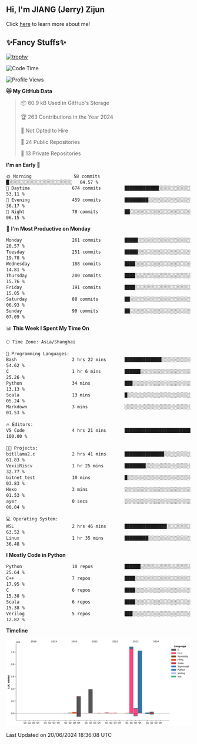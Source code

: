 ## Hi, I'm JIANG (Jerry) Zijun

Click [here](https://jzjerry.github.io/about/) to learn more about me!

## ✨Fancy Stuffs✨
[![trophy](https://github-profile-trophy.vercel.app/?username=jzjerry&theme=onedark)](https://github.com/ryo-ma/github-profile-trophy)
<!--START_SECTION:waka-->
![Code Time](http://img.shields.io/badge/Code%20Time-536%20hrs%2051%20mins-blue)

![Profile Views](http://img.shields.io/badge/Profile%20Views-0-blue)

**🐱 My GitHub Data** 

> 📦 60.9 kB Used in GitHub's Storage 
 > 
> 🏆 263 Contributions in the Year 2024
 > 
> 🚫 Not Opted to Hire
 > 
> 📜 24 Public Repositories 
 > 
> 🔑 13 Private Repositories 
 > 
**I'm an Early 🐤** 

```text
🌞 Morning                58 commits          █░░░░░░░░░░░░░░░░░░░░░░░░   04.57 % 
🌆 Daytime                674 commits         █████████████░░░░░░░░░░░░   53.11 % 
🌃 Evening                459 commits         █████████░░░░░░░░░░░░░░░░   36.17 % 
🌙 Night                  78 commits          ██░░░░░░░░░░░░░░░░░░░░░░░   06.15 % 
```
📅 **I'm Most Productive on Monday** 

```text
Monday                   261 commits         █████░░░░░░░░░░░░░░░░░░░░   20.57 % 
Tuesday                  251 commits         █████░░░░░░░░░░░░░░░░░░░░   19.78 % 
Wednesday                188 commits         ████░░░░░░░░░░░░░░░░░░░░░   14.81 % 
Thursday                 200 commits         ████░░░░░░░░░░░░░░░░░░░░░   15.76 % 
Friday                   191 commits         ████░░░░░░░░░░░░░░░░░░░░░   15.05 % 
Saturday                 88 commits          ██░░░░░░░░░░░░░░░░░░░░░░░   06.93 % 
Sunday                   90 commits          ██░░░░░░░░░░░░░░░░░░░░░░░   07.09 % 
```


📊 **This Week I Spent My Time On** 

```text
🕑︎ Time Zone: Asia/Shanghai

💬 Programming Languages: 
Bash                     2 hrs 22 mins       ██████████████░░░░░░░░░░░   54.62 % 
C                        1 hr 6 mins         ██████░░░░░░░░░░░░░░░░░░░   25.26 % 
Python                   34 mins             ███░░░░░░░░░░░░░░░░░░░░░░   13.13 % 
Scala                    13 mins             █░░░░░░░░░░░░░░░░░░░░░░░░   05.24 % 
Markdown                 3 mins              ░░░░░░░░░░░░░░░░░░░░░░░░░   01.53 % 

🔥 Editors: 
VS Code                  4 hrs 21 mins       █████████████████████████   100.00 % 

🐱‍💻 Projects: 
bitllama2.c              2 hrs 41 mins       ███████████████░░░░░░░░░░   61.83 % 
VexiiRiscv               1 hr 25 mins        ████████░░░░░░░░░░░░░░░░░   32.77 % 
bitnet_test              10 mins             █░░░░░░░░░░░░░░░░░░░░░░░░   03.83 % 
Hexo                     3 mins              ░░░░░░░░░░░░░░░░░░░░░░░░░   01.53 % 
ayer                     0 secs              ░░░░░░░░░░░░░░░░░░░░░░░░░   00.04 % 

💻 Operating System: 
WSL                      2 hrs 46 mins       ████████████████░░░░░░░░░   63.52 % 
Linux                    1 hr 35 mins        █████████░░░░░░░░░░░░░░░░   36.48 % 
```

**I Mostly Code in Python** 

```text
Python                   10 repos            ██████░░░░░░░░░░░░░░░░░░░   25.64 % 
C++                      7 repos             ████░░░░░░░░░░░░░░░░░░░░░   17.95 % 
C                        6 repos             ████░░░░░░░░░░░░░░░░░░░░░   15.38 % 
Scala                    6 repos             ████░░░░░░░░░░░░░░░░░░░░░   15.38 % 
Verilog                  5 repos             ███░░░░░░░░░░░░░░░░░░░░░░   12.82 % 
```



**Timeline**

![Lines of Code chart](https://raw.githubusercontent.com/Jzjerry/Jzjerry/main/assets/bar_graph.png)


 Last Updated on 20/06/2024 18:36:08 UTC
<!--END_SECTION:waka-->
